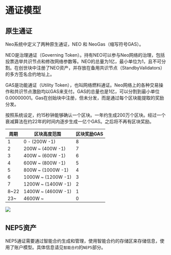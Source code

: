 # 通证模型

## 原生通证

Neo系统中定义了两种原生通证，NEO 和 NeoGas（缩写符号GAS）。

NEO是治理通证（Governing Token）。持有NEO可以参与Neo网络的治理，包括投票选举共识节点和修改网络参数等。NEO的总量为1亿，最小单位为1，且不可分割。在创世块中注册了NEO资产，并存放在备用共识节点（StandbyValidators）的多方签名合约地址上。

GAS是功能通证（Utility Token），也叫网络燃料通证。Neo网络上的各种交易操作和共识节点激励均以GAS来支付。GAS的总量也是1亿，可以分割到最小单位0.00000001。Gas在创始块中注册，但未分发，而是通过每个区块能提取的奖励分发。

按照系统设定，约15秒钟能够确认一个区块。一年约生成200万个区块。经过一个衰减算法在约22年的时间内逐步生成一亿个GAS。之后将不再有区块奖励。


| 周期 |  区块高度范围    |   区块奖励GAS  |
|-----|-------------     |---------------|
| 1   |0 - (200W -1)     |    8          |
| 2   |200W ~ (400W -1)  |    7          |
| 3   |400W ~ (600W -1)  |    6          |
| 4   |600W ~ (800W -1)  |    5          |
| 5   |800W ~ (1000W -1) |    4          |
| 6   |1000W ~ (1200W -1)|    3          |
| 7   |1200W ~ (1400W -1)|    2          |
|8~22 |1400W ~ (4600W -1)|    1          |
|23~  |4600W ~           |    0          |


![](..\..\images\blockchain\gas-distribution.jpg)

## NEP5资产

NEP5通证需要通过智能合约生成和管理，使用智能合约的存储区来存储信息，使用了账户模型。具体信息请见`智能合约`的`NEP5`部分。